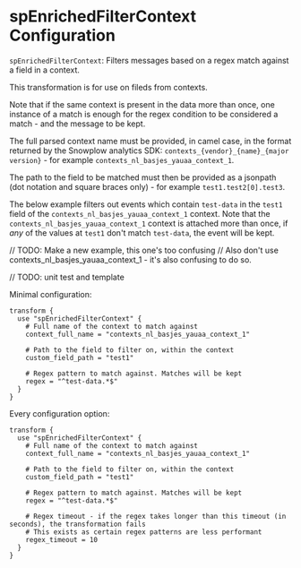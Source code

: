 # spEnrichedFilterContext Configuration

`spEnrichedFilterContext`: Filters messages based on a regex match against a field in a context.

This transformation is for use on fileds from contexts.

Note that if the same context is present in the data more than once, one instance of a match is enough for the regex condition to be considered a match - and the message to be kept.

The full parsed context name must be provided, in camel case, in the format returned by the Snowplow analytics SDK: `contexts_{vendor}_{name}_{major version}` - for example `contexts_nl_basjes_yauaa_context_1`.

The path to the field to be matched must then be provided as a jsonpath (dot notation and square braces only) - for example `test1.test2[0].test3`.

The below example filters out events which contain `test-data` in the `test1` field of the `contexts_nl_basjes_yauaa_context_1` context. Note that the `contexts_nl_basjes_yauaa_context_1` context is attached more than once, if _any_ of the values at `test1` don't match `test-data`, the event will be kept.

// TODO: Make a new example, this one's too confusing
// Also don't use contexts_nl_basjes_yauaa_context_1 - it's also confusing to do so.

// TODO: unit test and template

Minimal configuration:

```hcl
transform {
  use "spEnrichedFilterContext" {
    # Full name of the context to match against
    context_full_name = "contexts_nl_basjes_yauaa_context_1"

    # Path to the field to filter on, within the context
    custom_field_path = "test1"

    # Regex pattern to match against. Matches will be kept
    regex = "^test-data.*$"
  }
}
```

Every configuration option:

```hcl
transform {
  use "spEnrichedFilterContext" {
    # Full name of the context to match against
    context_full_name = "contexts_nl_basjes_yauaa_context_1"

    # Path to the field to filter on, within the context
    custom_field_path = "test1"

    # Regex pattern to match against. Matches will be kept
    regex = "^test-data.*$"

    # Regex timeout - if the regex takes longer than this timeout (in seconds), the transformation fails
    # This exists as certain regex patterns are less performant
    regex_timeout = 10
  }
}
```